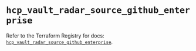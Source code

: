 # `hcp_vault_radar_source_github_enterprise`

Refer to the Terraform Registry for docs: [`hcp_vault_radar_source_github_enterprise`](https://registry.terraform.io/providers/hashicorp/hcp/0.108.0/docs/resources/vault_radar_source_github_enterprise).
